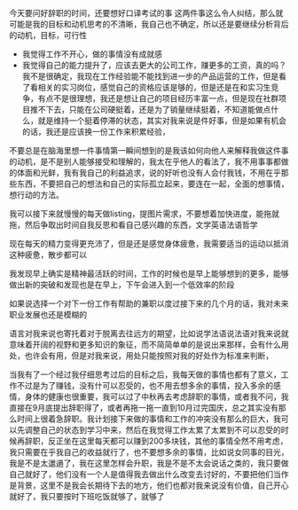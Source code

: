 今天要问好辞职的时间，还要想好口译考试的事
这两件事这么令人纠结，那么就可能是我的目标和动机思考的不清晰，我自己也不确定，所以还是要继续分析背后的动机，目标，可行性

- 我觉得工作不开心，做的事情没有成就感
- 我觉得自己的能力提升了，应该去更大的公司工作，赚更多的工资，真的吗？我不是很确定，我现在工作经验能不能找到进一步的产品运营的工作，但是看了看相关的实习岗位，感觉自己的资格应该是够的，但是还是在和实习生竞争，有点不是很理想，我还是想让自己的项目经历丰富一点，但是现在社群项目推不下去，只能在公司硬挺着，还是为了销量继续挺着，不知道能做点什么，就是维持一个挺着停滞的状态，其实对我来说是件好事，但是如果有机会的话，我还是应该换一份工作来积累经验，

不要总是在脑海里想一件事情第一瞬间想到的是我该如何向他人来解释我做这件事的动机，是不是别人能够接受和理解的，我太在乎他人的看法了，我不用事事都做的体面和光鲜，我有我自己的利益追求，说的好听也没有人会付我钱，不用在乎那些东西，不要把自己的想法和自己的实际孤立起来，要连在一起，全面的想事情，想行动的方法。

我可以接下来就慢慢的每天做listing，提图片需求，不要想着加快进度，能拖就拖，然后争取出时间自我反思和看自己感兴趣的东西，文学英语法语哲学

现在每天的精力变得更充沛了，但是还是感觉身体疲惫，我需要适当的运动以抵消这种疲惫，散步都可以

我发现早上确实是精神最活跃的时间，工作的时候也是早上能够想到的更多，能够做出新的突破和发现也是在早上，下午会进入到一个低效率的阶段

如果说选择一个对下一份工作有帮助的兼职以度过接下来的几个月的话，我对未来职业发展也还是模糊的

语言对我来说也寄托着对于脱离去往远方的期望，比如说学法语说法语对我来说就意味着开阔的视野和更多知识的象征，而不简简单单的是说出来那样，会有什么用处，也许会有用，但是对我来说，用处只能按照对我的好处作为标准来判断，

当我有了一个经过我仔细思考过后的目标之后，我每天做的事情也都有了意义，工作不过是为了赚钱，没有什可以忍受的，也不用去想多余的事情，投入多余的感情，身体的健康也很重要，我可以过了中秋再去考虑辞职的事情，或者我不问，我直接在9月底提出辞职得了，或者再拖一拖一直到10月过完国庆，总之其实没有那么时间上很着急辞职。我计划接下来做的事情和工作的冲突没有那么的巨大，我可以先调整自己的状态到学习中来，然后在我觉得工作太累了太累到不可以忍受的时候再辞职，反正坐在这里每天都可以赚到200多块钱，其他的事情全然不用考虑，我只需要在乎我自己的收益就行了，也不要想多余的事情，比如说女同事的目光，我是不是太邋遢了，我在这里怎样会升职，我是不是不太会说话之类的，我只要做自己就好了，他们没有一个人是值得我去做出什么改变去讨好的，不要把他们当作是背景，这里不是我会长期待下去的地方，他们也都对我来说没有价值，自己开心就好了，我只要按时下班吃饭就够了，就够了